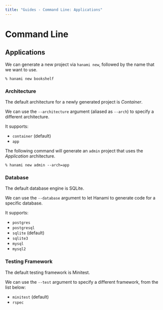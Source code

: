 ```yaml
---
title: "Guides - Command Line: Applications"
---
```


# Command Line

## Applications

We can generate a new project via `hanami new`, followed by the name that we want to use.

```shell
% hanami new bookshelf
```

### Architecture

The default architecture for a newly generated project is _Container_.

We can use the `--architecture` argument (aliased as `--arch`) to specify a different architecture.

It supports:

  * `container` (default)
  * `app`

The following command will generate an `admin` project that uses the _Application_ architecture.

```shell
% hanami new admin --arch=app
```

### Database

The default database engine is SQLite.

We can use the `--database` argument to let Hanami to generate code for a specific database.

It supports:

  * `postgres`
  * `postgresql`
  * `sqlite` (default)
  * `sqlite3`
  * `mysql`
  * `mysql2`

### Testing Framework

The default testing framework is Minitest.

We can use the `--test` argument to specify a different framework, from the list below:

  * `minitest` (default)
  * `rspec`
